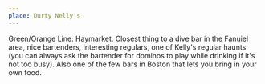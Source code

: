 ```yaml
---
place: Durty Nelly's
---
```


Green/Orange Line: Haymarket. Closest thing to a dive bar in the Fanuiel area, nice bartenders, interesting regulars, one of Kelly's regular haunts 
(you can always ask the bartender for dominos to play while drinking if it's 
not too busy).  Also one of the few bars in Boston that lets you bring in 
your own food.
